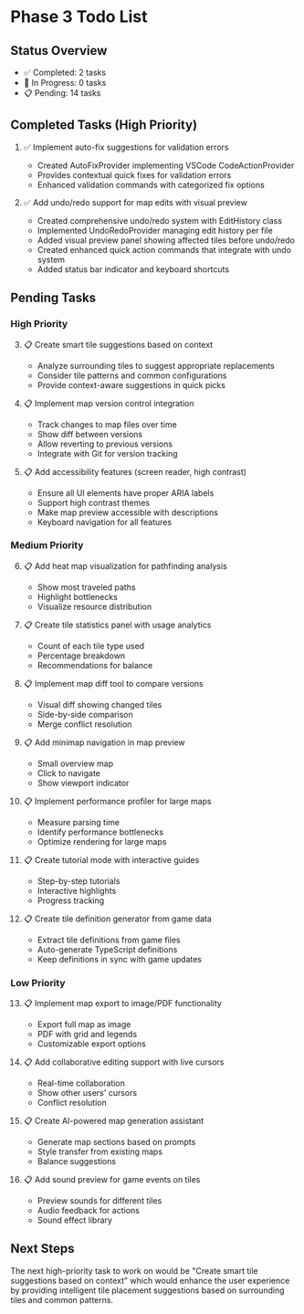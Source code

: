 # Phase 3 Todo List

## Status Overview
- ✅ Completed: 2 tasks
- 🚧 In Progress: 0 tasks  
- 📋 Pending: 14 tasks

## Completed Tasks (High Priority)
1. ✅ Implement auto-fix suggestions for validation errors
   - Created AutoFixProvider implementing VSCode CodeActionProvider
   - Provides contextual quick fixes for validation errors
   - Enhanced validation commands with categorized fix options

2. ✅ Add undo/redo support for map edits with visual preview
   - Created comprehensive undo/redo system with EditHistory class
   - Implemented UndoRedoProvider managing edit history per file
   - Added visual preview panel showing affected tiles before undo/redo
   - Created enhanced quick action commands that integrate with undo system
   - Added status bar indicator and keyboard shortcuts

## Pending Tasks

### High Priority
3. 📋 Create smart tile suggestions based on context
   - Analyze surrounding tiles to suggest appropriate replacements
   - Consider tile patterns and common configurations
   - Provide context-aware suggestions in quick picks

4. 📋 Implement map version control integration
   - Track changes to map files over time
   - Show diff between versions
   - Allow reverting to previous versions
   - Integrate with Git for version tracking

5. 📋 Add accessibility features (screen reader, high contrast)
   - Ensure all UI elements have proper ARIA labels
   - Support high contrast themes
   - Make map preview accessible with descriptions
   - Keyboard navigation for all features

### Medium Priority
6. 📋 Add heat map visualization for pathfinding analysis
   - Show most traveled paths
   - Highlight bottlenecks
   - Visualize resource distribution

7. 📋 Create tile statistics panel with usage analytics
   - Count of each tile type used
   - Percentage breakdown
   - Recommendations for balance

8. 📋 Implement map diff tool to compare versions
   - Visual diff showing changed tiles
   - Side-by-side comparison
   - Merge conflict resolution

9. 📋 Add minimap navigation in map preview
   - Small overview map
   - Click to navigate
   - Show viewport indicator

10. 📋 Implement performance profiler for large maps
    - Measure parsing time
    - Identify performance bottlenecks
    - Optimize rendering for large maps

11. 📋 Create tutorial mode with interactive guides
    - Step-by-step tutorials
    - Interactive highlights
    - Progress tracking

12. 📋 Create tile definition generator from game data
    - Extract tile definitions from game files
    - Auto-generate TypeScript definitions
    - Keep definitions in sync with game updates

### Low Priority
13. 📋 Implement map export to image/PDF functionality
    - Export full map as image
    - PDF with grid and legends
    - Customizable export options

14. 📋 Add collaborative editing support with live cursors
    - Real-time collaboration
    - Show other users' cursors
    - Conflict resolution

15. 📋 Create AI-powered map generation assistant
    - Generate map sections based on prompts
    - Style transfer from existing maps
    - Balance suggestions

16. 📋 Add sound preview for game events on tiles
    - Preview sounds for different tiles
    - Audio feedback for actions
    - Sound effect library

## Next Steps
The next high-priority task to work on would be "Create smart tile suggestions based on context" which would enhance the user experience by providing intelligent tile placement suggestions based on surrounding tiles and common patterns.